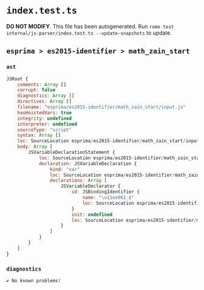 # `index.test.ts`

**DO NOT MODIFY**. This file has been autogenerated. Run `rome test internal/js-parser/index.test.ts --update-snapshots` to update.

## `esprima > es2015-identifier > math_zain_start`

### `ast`

```javascript
JSRoot {
	comments: Array []
	corrupt: false
	diagnostics: Array []
	directives: Array []
	filename: "esprima/es2015-identifier/math_zain_start/input.js"
	hasHoistedVars: true
	integrity: undefined
	interpreter: undefined
	sourceType: "script"
	syntax: Array []
	loc: SourceLocation esprima/es2015-identifier/math_zain_start/input.js 1:0-2:0
	body: Array [
		JSVariableDeclarationStatement {
			loc: SourceLocation esprima/es2015-identifier/math_zain_start/input.js 1:0-1:8
			declaration: JSVariableDeclaration {
				kind: "var"
				loc: SourceLocation esprima/es2015-identifier/math_zain_start/input.js 1:0-1:8
				declarations: Array [
					JSVariableDeclarator {
						id: JSBindingIdentifier {
							name: "\u{1ee06}_$"
							loc: SourceLocation esprima/es2015-identifier/math_zain_start/input.js 1:4-1:8 (\u{1ee06}_$)
						}
						init: undefined
						loc: SourceLocation esprima/es2015-identifier/math_zain_start/input.js 1:4-1:8
					}
				]
			}
		}
	]
}
```

### `diagnostics`

```
✔ No known problems!

```
